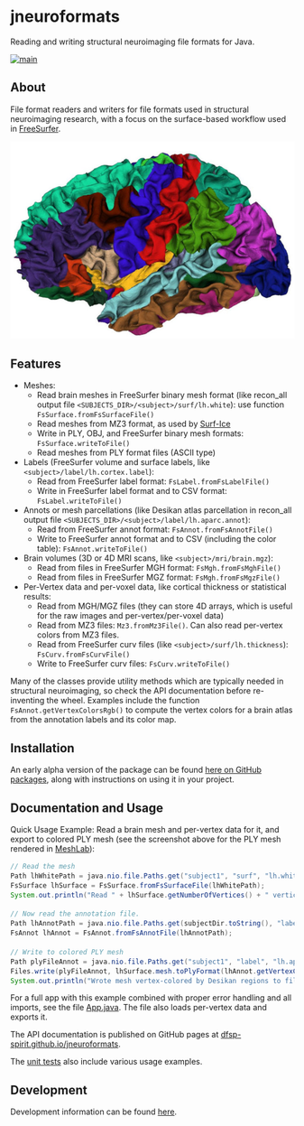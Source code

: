# jneuroformats
Reading and writing structural neuroimaging file formats for Java.

[![main](https://github.com/dfsp-spirit/jneuroFormats/actions/workflows/unittests.yml/badge.svg?branch=main)](https://github.com/dfsp-spirit/jneuroFormats/actions)


## About

File format readers and writers for file formats used in structural neuroimaging research, with a focus on the
surface-based workflow used in [FreeSurfer](https://freesurfer.net).


![Vis](./img/rgl_brain_aparc.jpg?raw=true "An aparc brain atlas visualization.")


## Features

* Meshes:
  - Read brain meshes in FreeSurfer binary mesh format (like recon_all output file `<SUBJECTS_DIR>/<subject>/surf/lh.white`): use function `FsSurface.fromFsSurfaceFile()`
  - Read meshes from MZ3 format, as used by [Surf-Ice](https://github.com/neurolabusc/surf-ice)
  - Write in PLY, OBJ, and FreeSurfer binary mesh formats: `FsSurface.writeToFile()`
  - Read meshes from PLY format files (ASCII type)
* Labels (FreeSurfer volume and surface labels, like `<subject>/label/lh.cortex.label`):
  - Read from FreeSurfer label format:  `FsLabel.fromFsLabelFile()`
  - Write in FreeSurfer label format and to CSV format: `FsLabel.writeToFile()`
* Annots or mesh parcellations (like Desikan atlas parcellation in recon_all output file `<SUBJECTS_DIR>/<subject>/label/lh.aparc.annot`):
  - Read from FreeSurfer annot format: `FsAnnot.fromFsAnnotFile()`
  - Write to FreeSurfer annot format and to CSV (including the color table):  `FsAnnot.writeToFile()`
* Brain volumes (3D or 4D MRI scans, like `<subject>/mri/brain.mgz`):
  - Read from files in FreeSurfer MGH format: `FsMgh.fromFsMghFile()`
  - Read from files in FreeSurfer MGZ format: `FsMgh.fromFsMgzFile()`
* Per-Vertex data and per-voxel data, like cortical thickness or statistical results:
  - Read from MGH/MGZ files (they can store 4D arrays, which is useful for the raw images and per-vertex/per-voxel data)
  - Read from MZ3 files: `Mz3.fromMz3File()`. Can also read per-vertex colors from MZ3 files.
  - Read from FreeSurfer curv files (like `<subject>/surf/lh.thickness`): `FsCurv.fromFsCurvFile()`
  - Write to FreeSurfer curv files: `FsCurv.writeToFile()`

Many of the classes provide utility methods which are typically needed in structural neuroimaging, so check the API documentation before re-inventing the wheel. Examples include the function `FsAnnot.getVertexColorsRgb()` to compute the vertex colors for a brain atlas from the annotation labels and its color map.


## Installation

An early alpha version of the package can be found [here on GitHub packages](https://github.com/dfsp-spirit/jneuroformats/packages/), along with instructions on using it in your project.

## Documentation and Usage

Quick Usage Example: Read a brain mesh and per-vertex data for it, and export to colored PLY mesh (see the screenshot above for the PLY mesh rendered in [MeshLab](https://www.meshlab.net/)):

```java
// Read the mesh
Path lhWhitePath = java.nio.file.Paths.get("subject1", "surf", "lh.white");
FsSurface lhSurface = FsSurface.fromFsSurfaceFile(lhWhitePath);
System.out.println("Read " + lhSurface.getNumberOfVertices() + " vertices and " + lhSurface.getNumberOfFaces() + " faces from the surface file.");

// Now read the annotation file.
Path lhAnnotPath = java.nio.file.Paths.get(subjectDir.toString(), "label", "lh.aparc.annot");
FsAnnot lhAnnot = FsAnnot.fromFsAnnotFile(lhAnnotPath);

// Write to colored PLY mesh
Path plyFileAnnot = java.nio.file.Paths.get("subject1", "label", "lh.aparc.annot.ply");
Files.write(plyFileAnnot, lhSurface.mesh.toPlyFormat(lhAnnot.getVertexColorsRgb()).getBytes());
System.out.println("Wrote mesh vertex-colored by Desikan regions to file: " + plyFileAnnot.toString());
```

For a full app with this example combined with proper error handling and all imports, see the file [App.java](./jneuroformats/src/main/java/org/rcmd/jneuroformats/App.java). The file also loads per-vertex data and exports it.


The API documentation is published on GitHub pages at [dfsp-spirit.github.io/jneuroformats](https://dfsp-spirit.github.io/jneuroformats).


The [unit tests](./jneuroformats/src/test/java/org/rcmd/jneuroformats/) also include various usage examples.


## Development

Development information can be found [here](./jneuroformats/README_dev.md).

